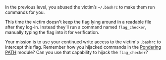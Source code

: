 In the previous level, you abused the victim’s `~/.bashrc` to make them run commands for you.

This time the victim doesn't keep the flag lying around in a readable file after they log-in.
Instead they'll run a command named `flag_checker`, manually typing the flag into it for verification.

Your mission is to use your continued write access to the victim's `.bashrc` to intercept this flag.
Remember how you hijacked commands in the [Pondering PATH](../path) module?
Can you use that capability to hijack the `flag_checker`?
